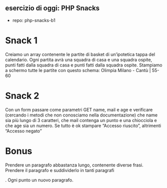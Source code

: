 ## esercizio di oggi: PHP Snacks
- repo: php-snacks-b1
# Snack 1
Creiamo un array contenente le partite di basket di un’ipotetica tappa del calendario. Ogni partita avrà una squadra di casa e una squadra ospite, punti fatti dalla squadra di casa e punti fatti dalla squadra ospite. Stampiamo a schermo tutte le partite con questo schema:
Olimpia Milano - Cantù | 55-60
# Snack 2
Con un form passare come parametri GET name, mail e age e verificare (cercando i metodi che non conosciamo nella documentazione) che name sia più lungo di 3 caratteri, che mail contenga un punto e una chiocciola e che age sia un numero. Se tutto è ok stampare “Accesso riuscito”, altrimenti “Accesso negato”
# Bonus
Prendere un paragrafo abbastanza lungo, contenente diverse frasi. Prendere il paragrafo e suddividerlo in tanti paragrafi <p>. Ogni punto un nuovo paragrafo.